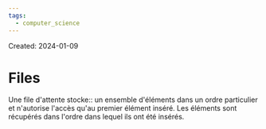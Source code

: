 ```yaml
---
tags:
  - computer_science
---
```

Created: 2024-01-09

# Files
Une file d'attente stocke:: un ensemble d'éléments dans un ordre particulier et n'autorise l'accès qu'au premier élément inséré. Les éléments sont récupérés dans l'ordre dans lequel ils ont été insérés.
<!--SR:!2024-02-17,17,230-->